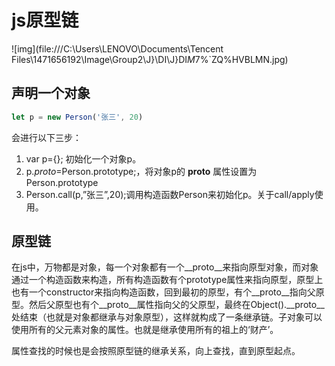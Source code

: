 # js原型链

![img](file:///C:\Users\LENOVO\Documents\Tencent Files\1471656192\Image\Group2\J}\DI\J}DI$M%HKW$7%`ZQ%HVBLMN.jpg)

## 声明一个对象

```js
let p = new Person('张三', 20)
```

会进行以下三步：

1. var p={}; 初始化一个对象p。
2. p._proto_=Person.prototype;，将对象p的 __proto__ 属性设置为 Person.prototype
3. Person.call(p,”张三”,20);调用构造函数Person来初始化p。关于call/apply使用。



## 原型链

在js中，万物都是对象，每一个对象都有一个\_\_proto\_\_来指向原型对象，而对象通过一个构造函数来构造，所有构造函数有个prototype属性来指向原型，原型上也有一个constructor来指向构造函数，回到最初的原型，有个\_\_proto\_\_指向父原型。然后父原型也有个\_\_proto\_\_属性指向父的父原型，最终在Object().\_\_proto\_\_处结束（也就是对象都继承与对象原型），这样就构成了一条继承链。子对象可以使用所有的父元素对象的属性。也就是继承使用所有的祖上的‘财产’。

属性查找的时候也是会按照原型链的继承关系，向上查找，直到原型起点。



